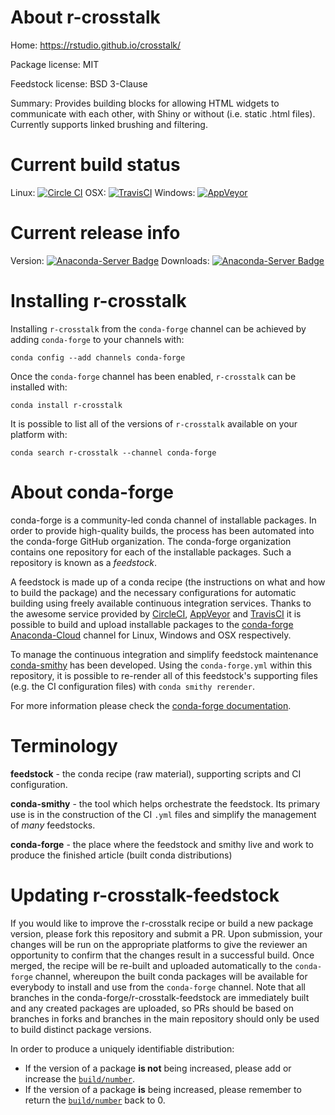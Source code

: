 About r-crosstalk
=================

Home: https://rstudio.github.io/crosstalk/

Package license: MIT

Feedstock license: BSD 3-Clause

Summary: Provides building blocks for allowing HTML widgets to communicate with each other,
with Shiny or without (i.e. static .html files). Currently supports linked brushing
and filtering.




Current build status
====================

Linux: [![Circle CI](https://circleci.com/gh/conda-forge/r-crosstalk-feedstock.svg?style=shield)](https://circleci.com/gh/conda-forge/r-crosstalk-feedstock)
OSX: [![TravisCI](https://travis-ci.org/conda-forge/r-crosstalk-feedstock.svg?branch=master)](https://travis-ci.org/conda-forge/r-crosstalk-feedstock)
Windows: [![AppVeyor](https://ci.appveyor.com/api/projects/status/github/conda-forge/r-crosstalk-feedstock?svg=True)](https://ci.appveyor.com/project/conda-forge/r-crosstalk-feedstock/branch/master)

Current release info
====================
Version: [![Anaconda-Server Badge](https://anaconda.org/conda-forge/r-crosstalk/badges/version.svg)](https://anaconda.org/conda-forge/r-crosstalk)
Downloads: [![Anaconda-Server Badge](https://anaconda.org/conda-forge/r-crosstalk/badges/downloads.svg)](https://anaconda.org/conda-forge/r-crosstalk)

Installing r-crosstalk
======================

Installing `r-crosstalk` from the `conda-forge` channel can be achieved by adding `conda-forge` to your channels with:

```
conda config --add channels conda-forge
```

Once the `conda-forge` channel has been enabled, `r-crosstalk` can be installed with:

```
conda install r-crosstalk
```

It is possible to list all of the versions of `r-crosstalk` available on your platform with:

```
conda search r-crosstalk --channel conda-forge
```


About conda-forge
=================

conda-forge is a community-led conda channel of installable packages.
In order to provide high-quality builds, the process has been automated into the
conda-forge GitHub organization. The conda-forge organization contains one repository
for each of the installable packages. Such a repository is known as a *feedstock*.

A feedstock is made up of a conda recipe (the instructions on what and how to build
the package) and the necessary configurations for automatic building using freely
available continuous integration services. Thanks to the awesome service provided by
[CircleCI](https://circleci.com/), [AppVeyor](http://www.appveyor.com/)
and [TravisCI](https://travis-ci.org/) it is possible to build and upload installable
packages to the [conda-forge](https://anaconda.org/conda-forge)
[Anaconda-Cloud](http://docs.anaconda.org/) channel for Linux, Windows and OSX respectively.

To manage the continuous integration and simplify feedstock maintenance
[conda-smithy](http://github.com/conda-forge/conda-smithy) has been developed.
Using the ``conda-forge.yml`` within this repository, it is possible to re-render all of
this feedstock's supporting files (e.g. the CI configuration files) with ``conda smithy rerender``.

For more information please check the [conda-forge documentation](https://conda-forge.org/docs/).

Terminology
===========

**feedstock** - the conda recipe (raw material), supporting scripts and CI configuration.

**conda-smithy** - the tool which helps orchestrate the feedstock.
                   Its primary use is in the construction of the CI ``.yml`` files
                   and simplify the management of *many* feedstocks.

**conda-forge** - the place where the feedstock and smithy live and work to
                  produce the finished article (built conda distributions)


Updating r-crosstalk-feedstock
==============================

If you would like to improve the r-crosstalk recipe or build a new
package version, please fork this repository and submit a PR. Upon submission,
your changes will be run on the appropriate platforms to give the reviewer an
opportunity to confirm that the changes result in a successful build. Once
merged, the recipe will be re-built and uploaded automatically to the
`conda-forge` channel, whereupon the built conda packages will be available for
everybody to install and use from the `conda-forge` channel.
Note that all branches in the conda-forge/r-crosstalk-feedstock are
immediately built and any created packages are uploaded, so PRs should be based
on branches in forks and branches in the main repository should only be used to
build distinct package versions.

In order to produce a uniquely identifiable distribution:
 * If the version of a package **is not** being increased, please add or increase
   the [``build/number``](http://conda.pydata.org/docs/building/meta-yaml.html#build-number-and-string).
 * If the version of a package **is** being increased, please remember to return
   the [``build/number``](http://conda.pydata.org/docs/building/meta-yaml.html#build-number-and-string)
   back to 0.